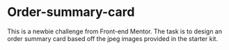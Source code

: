 # Order-summary-card
This is a newbie challenge from Front-end Mentor. The task is to design an order summary card based off the jpeg images provided in the starter kit.
